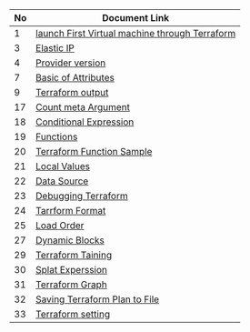 | No | Document Link |
|-------|---------------|
|1 | [launch First Virtual machine through Terraform][PID1]|
|3 | [Elastic IP][PID3]|
|4 | [Provider version][PID4]|
|7 | [Basic of Attributes][PID7]
|9 | [Terraform output][PID9]
|17| [Count meta Argument][PID17]|
|18| [Conditional Expression][PID18]|
|19| [Functions][PID19]|
|20| [Terraform Function Sample][PID20]|
|21| [Local Values][PID21]|
|22| [Data Source][PID22]|
|23| [Debugging Terraform][PID23]|
|24| [Tarrform Format][PID24]|
|25| [Load Order][PID25]|
|27| [Dynamic Blocks][PID27]|
|29| [Terraform Taining][PID29]|
|30| [Splat Experssion][PID30]|
|31| [Terraform Graph][PID31]|
|32| [Saving Terraform Plan to File][PID32]|
|33| [Terraform setting][PID33]|




















[PID1]: <./AWS/01-Create_ec2/>
[PID3]: <./AWS/03-Elastic IP/>
[PID4]: <./AWS/04-Provider versioning/>
[PID7]: <./AWS/07-Basic of Attributes/>
[PID9]: <./AWS/09-Terraform output/>
[PID17]: <./AWS/17-Count meta argument>
[PID18]: <./AWS/18- Conditional Expression>
[PID19]: <./AWS/19-Functions>
[PID20]: <./AWS/20-Terraform Functions sample>
[PID21]: <./AWS/21-local Values>
[PID22]: <./AWS/22-Data Source>
[PID23]: <./AWS/23-Debugging Terraform>
[PID24]: <./AWS/24-Terraform format>
[PID25]: <./AWS/25-Load Order/>
[PID27]: <./AWS/27-Dynamic Blocks/>
[PID29]: <./AWS/29-Terraform Taint/>
[PID30]: <./AWS/30-Splat Expression/>
[PID31]: <./AWS/31-Terraform_graph/>
[PID32]: <./AWS/32-Saving Terraform Plan to file/>
[PID33]: <./AWS/33-Terraform setting/>
